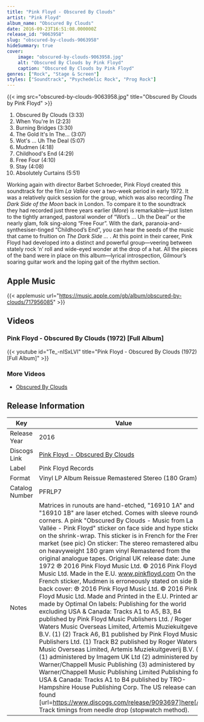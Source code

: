 ```yaml
---
title: "Pink Floyd - Obscured By Clouds"
artist: "Pink Floyd"
album_name: "Obscured By Clouds"
date: 2016-09-23T16:51:08.000000Z
release_id: "9063958"
slug: "obscured-by-clouds-9063958"
hideSummary: true
cover:
    image: "obscured-by-clouds-9063958.jpg"
    alt: "Obscured By Clouds by Pink Floyd"
    caption: "Obscured By Clouds by Pink Floyd"
genres: ["Rock", "Stage & Screen"]
styles: ["Soundtrack", "Psychedelic Rock", "Prog Rock"]
---
```


{{< img src="obscured-by-clouds-9063958.jpg" title="Obscured By Clouds by Pink Floyd" >}}

<!-- section break -->

1. Obscured By Clouds (3:33)
2. When You're In (2:23)
3. Burning Bridges (3:30)
4. The Gold It's In The... (3:07)
5. Wot's ... Uh The Deal (5:07)
6. Mudmen (4:18)
7. Childhood's End (4:29)
8. Free Four (4:10)
9. Stay (4:08)
10. Absolutely Curtains (5:51)

<!-- section break -->


Working again with director Barbet Schroeder, Pink Floyd created this soundtrack for the film <i>La Vallée</i> over a two-week period in early 1972. It was a relatively quick session for the group, which was also recording <i>The Dark Side of the Moon</i> back in London. To compare it to the soundtrack they had recorded just three years earlier (<i>More</i>) is remarkable—just listen to the tightly arranged, pastoral wonder of “Wot’s ... Uh the Deal” or the nearly glam, folk sing-along “Free Four”. With the dark, paranoia-and-synthesiser-tinged “Childhood’s End”, you can hear the seeds of the music that came to fruition on <i>The Dark Side ... </i>. At this point in their career, Pink Floyd had developed into a distinct and powerful group—veering between stately rock ’n’ roll and wide-eyed wonder at the drop of a hat. All the pieces of the band were in place on this album—lyrical introspection, Gilmour’s soaring guitar work and the loping gait of the rhythm section.



## Apple Music
{{< applemusic url="https://music.apple.com/gb/album/obscured-by-clouds/717956085" >}}





## Videos
### Pink Floyd - Obscured By Clouds (1972) [Full Album]
{{< youtube id="Te_-nISxLVI" title="Pink Floyd - Obscured By Clouds (1972) [Full Album]" >}}<br>

### More Videos

- [Obscured By Clouds](https://www.youtube.com/watch?v=16V-wNwlTw0)


## Release Information
|  Key           | Value                                                |
| ---------------| ---------------------------------------------------- |
| Release Year   | 2016                                   |
| Discogs Link   | [Pink Floyd - Obscured By Clouds](https://www.discogs.com/release/9063958-Pink-Floyd-Obscured-By-Clouds) |
| Label          | Pink Floyd Records |
| Format         | Vinyl LP Album Reissue Remastered Stereo (180 Gram) |
| Catalog Number | PFRLP7 |
| Notes | Matrices in runouts are hand-etched, "16910 1A" and "16910 1B" are laser etched.  Comes with sleeve rounded corners. A pink "Obscured By Clouds - Music from La Vallée - Pink Floyd" sticker on face side and hype sticker on the shrink-wrap. This sticker is in French for the French market (see pic)  On sticker: The stereo remastered album on heavyweight 180 gram vinyl Remastered from the original analogue tapes. Original UK release date: June 1972 ℗ 2016 Pink Floyd Music Ltd. © 2016 Pink Floyd Music Ltd. Made in the E.U. www.pinkfloyd.com On the French sticker, Mudmen is erroneously stated on side B  On back cover: ℗ 2016 Pink Floyd Music Ltd. © 2016 Pink Floyd Music Ltd. Made and Printed in the E.U. Printed and made by Optimal  On labels: Publishing for the world excluding USA & Canada: Tracks A1 to A5, B3, B4 published by Pink Floyd Music Publishers Ltd. / Roger Waters Music Overseas Limited, Artemis Muziekuitgeverij  B.V. (1) (2) Track A6, B1 published by Pink Floyd Music Publishers Ltd. (1) Track B2 published by Roger Waters Music Overseas Limited, Artemis Muziekuitgeverij  B.V. (3) (1) administered by Imagem UK Ltd (2) administered by Warner/Chappell Music Publishing (3) administered by Warner/Chappell Music Publishing Limited   Publishing for USA & Canada: Tracks A1 to B4 published by TRO-Hampshire House Publishing Corp.  The US release can be found [url=https://www.discogs.com/release/9093697]here[/url]  Track timings from needle drop (stopwatch method). |